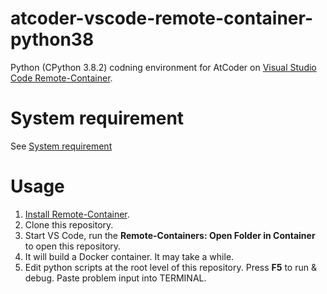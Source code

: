 atcoder-vscode-remote-container-python38
========================================

Python (CPython 3.8.2) codning environment for AtCoder on [Visual Studio Code Remote-Container](https://code.visualstudio.com/docs/remote/containers#_managing-extensions).

# System requirement

See [System requirement](https://code.visualstudio.com/docs/remote/containers#_system-requirements)

# Usage

1. [Install Remote-Container](https://code.visualstudio.com/docs/remote/containers#_installation).
1. Clone this repository.
1. Start VS Code, run the **Remote-Containers: Open Folder in Container** to open this repository.
1. It will build a Docker container. It may take a while.
1. Edit python scripts at the root level of this repository. Press **F5** to run & debug. Paste problem input into TERMINAL.